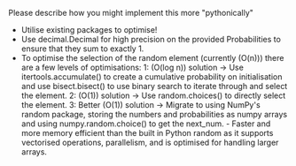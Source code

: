 Please describe how you might implement this more "pythonically"

- Utilise existing packages to optimise!
- Use decimal.Decimal for high precision on the provided Probabilities to ensure that they sum to exactly 1.
- To optimise the selection of the random element (currently (O(n))) there are a few levels of optimisations:
    1: (O(log n)) solution -> Use itertools.accumulate() to create a cumulative probability on initialisation and use bisect.bisect() to use binary search to iterate through and select the element.
    2: (O(1)) solution -> Use random.choices() to directly select the element.
    3: Better (O(1)) solution -> Migrate to using NumPy's random package, storing the numbers and probabilities as numpy arrays and using numpy.random.choice() to get the next_num.
        - Faster and more memory efficient than the built in Python random as it supports vectorised operations, parallelism, and is optimised for handling larger arrays.
